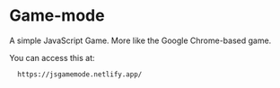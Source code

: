 # Game-mode
A simple JavaScript Game.  More like the Google Chrome-based game.

You can access this at:

      https://jsgamemode.netlify.app/
